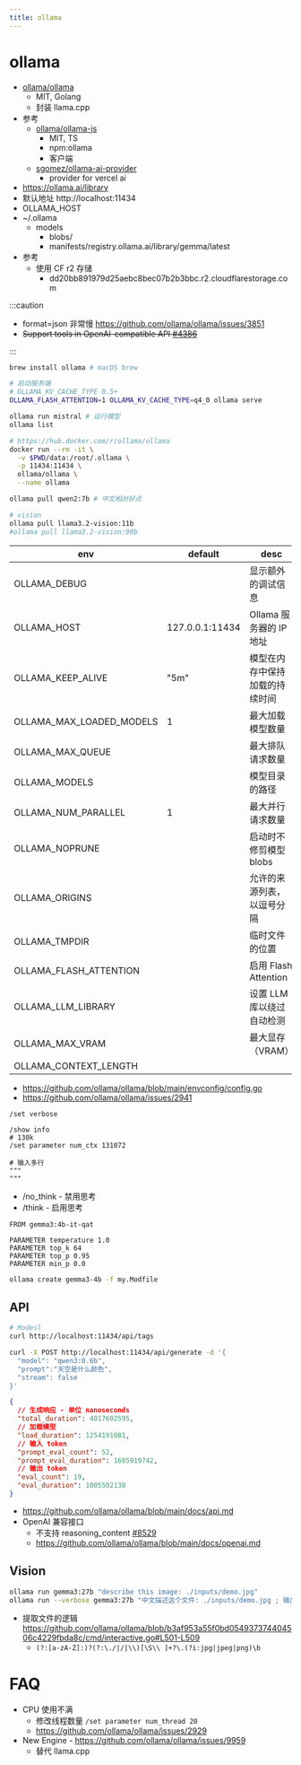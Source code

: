 ```yaml
---
title: ollama
---
```


# ollama

- [ollama/ollama](https://github.com/ollama/ollama)
  - MIT, Golang
  - 封装 llama.cpp
- 参考
  - [ollama/ollama-js](https://github.com/ollama/ollama-js)
    - MIT, TS
    - npm:ollama
    - 客户端
  - [sgomez/ollama-ai-provider](https://github.com/sgomez/ollama-ai-provider)
    - provider for vercel ai
- https://ollama.ai/library
- 默认地址 http://localhost:11434
- OLLAMA_HOST
- ~/.ollama
  - models
    - blobs/
    - manifests/registry.ollama.ai/library/gemma/latest
- 参考
  - 使用 CF r2 存储
    - dd20bb891979d25aebc8bec07b2b3bbc.r2.cloudflarestorage.com

:::caution

- format=json 非常慢 https://github.com/ollama/ollama/issues/3851
- ~~Support tools in OpenAI-compatible API [#4386](https://github.com/ollama/ollama/issues/4386)~~

:::

```bash
brew install ollama # macOS brew

# 启动服务端
# OLLAMA_KV_CACHE_TYPE 0.5+
OLLAMA_FLASH_ATTENTION=1 OLLAMA_KV_CACHE_TYPE=q4_0 ollama serve

ollama run mistral # 运行模型
ollama list

# https://hub.docker.com/r/ollama/ollama
docker run --rm -it \
  -v $PWD/data:/root/.ollama \
  -p 11434:11434 \
  ollama/ollama \
  --name ollama

ollama pull qwen2:7b # 中文相对好点

# vision
ollama pull llama3.2-vision:11b
#ollama pull llama3.2-vision:90b
```

| env                      | default         | desc                           |
| ------------------------ | --------------- | ------------------------------ |
| OLLAMA_DEBUG             |                 | 显示额外的调试信息             |
| OLLAMA_HOST              | 127.0.0.1:11434 | Ollama 服务器的 IP 地址        |
| OLLAMA_KEEP_ALIVE        | "5m"            | 模型在内存中保持加载的持续时间 |
| OLLAMA_MAX_LOADED_MODELS | 1               | 最大加载模型数量               |
| OLLAMA_MAX_QUEUE         |                 | 最大排队请求数量               |
| OLLAMA_MODELS            |                 | 模型目录的路径                 |
| OLLAMA_NUM_PARALLEL      | 1               | 最大并行请求数量               |
| OLLAMA_NOPRUNE           |                 | 启动时不修剪模型 blobs         |
| OLLAMA_ORIGINS           |                 | 允许的来源列表，以逗号分隔     |
| OLLAMA_TMPDIR            |                 | 临时文件的位置                 |
| OLLAMA_FLASH_ATTENTION   |                 | 启用 Flash Attention           |
| OLLAMA_LLM_LIBRARY       |                 | 设置 LLM 库以绕过自动检测      |
| OLLAMA_MAX_VRAM          |                 | 最大显存（VRAM）               |
| OLLAMA_CONTEXT_LENGTH    |

- https://github.com/ollama/ollama/blob/main/envconfig/config.go
- https://github.com/ollama/ollama/issues/2941

```shell
/set verbose

/show info
# 130k
/set parameter num_ctx 131072

# 输入多行
"""
"""
```

- /no_think - 禁用思考
- /think - 启用思考

```
FROM gemma3:4b-it-qat

PARAMETER temperature 1.0
PARAMETER top_k 64
PARAMETER top_p 0.95
PARAMETER min_p 0.0
```

```bash
ollama create gemma3-4b -f my.Modfile
```

## API

```bash
# Modesl
curl http://localhost:11434/api/tags

curl -X POST http://localhost:11434/api/generate -d '{
  "model": "qwen3:0.6b",
  "prompt":"天空是什么颜色",
  "stream": false
}'
```

```json
{
  // 生成响应 - 单位 nanoseconds
  "total_duration": 4017602595,
  // 加载模型
  "load_duration": 1254191081,
  // 输入 token
  "prompt_eval_count": 52,
  "prompt_eval_duration": 1685919742,
  // 输出 token
  "eval_count": 19,
  "eval_duration": 1005502138
}
```

- https://github.com/ollama/ollama/blob/main/docs/api.md
- OpenAI 兼容接口
  - 不支持 reasoning_content [#8529](https://github.com/ollama/ollama/issues/8529)
  - https://github.com/ollama/ollama/blob/main/docs/openai.md

## Vision

```bash
ollama run gemma3:27b "describe this image: ./inputs/demo.jpg"
ollama run --verbose gemma3:27b "中文描述这个文件: ./inputs/demo.jpg ; 输出 JSON, 文本使用中文, 包含 tags, description, title, alt, objects:[{x,y,w,h,type,tags}]"
```

- 提取文件的逻辑 https://github.com/ollama/ollama/blob/b3af953a55f0bd054937374404506c4229fbda8c/cmd/interactive.go#L501-L509
  - `(?:[a-zA-Z]:)?(?:\./|/|\\)[\S\\ ]+?\.(?i:jpg|jpeg|png)\b`

# FAQ

- CPU 使用不满
  - 修改线程数量 `/set parameter num_thread 20`
  - https://github.com/ollama/ollama/issues/2929
- New Engine - https://github.com/ollama/ollama/issues/9959
  - 替代 llama.cpp
